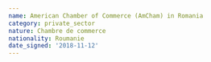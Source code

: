 ```yaml
---
name: American Chamber of Commerce (AmCham) in Romania
category: private_sector
nature: Chambre de commerce
nationality: Roumanie
date_signed: '2018-11-12'
---
```

    